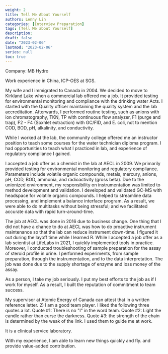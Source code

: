 ```yaml
---
weight: 2
title: Tell Me About Yourself
authors: Lenny Lin
categories: [Interview Preparation]
tags: [Tell Me about Yourself]
description: 
draft: false
date: "2023-02-06"
lastmod: "2023-02-06"
series: null
toc: true
---
```


Company: MB Hydro

Work experience in China, ICP-OES at SGS.


My wife and I immigrated to Canada in 2004.  We decided to move to Kirkland Lake when a commercial lab offered me a job.  It provided testing for environmental monitoring and compliance with the drinking water Acts.  I started with the Quality officer maintaining the quality system and the lab accreditation.  Afterwards, I performed routine testing, such as anions with ion chromatography, TKN, TP with continuous flow analyzer, F1 (purge and trap), F2 - F4 (Soxhlet extraction) with GC/FID, and E. coli, not to mention COD, BOD, pH, alkalinity, and conductivity.  


While I worked at the lab, the community college offered me an instructor position to teach some courses for the water technician diploma program.  I had opportunities to teach what I practiced in lab, and experience of regulatory compliance I gained.  


I accepted a job offer as a chemist in the lab at AECL in 2009. We primarily provided testing for environmental monitoring and regulatory compliance.  Parameters include volatile organic compounds, metals, mercury, anions, pH, COD, BOD, ammonia, and radioactivity (gross beta).   Due to the unionized environment, my responsibility on instrumentation was limited to method development and validation.  I developed and validated GC-MS with headspace for volatile organic compounds. I helped to streamline data processing, and implement a balance interface program.  As a result, we were able to do multitasks without being stressful; and we facilitated accurate data with rapid turn-around-time.  


The job at AECL was done in 2016 due to business change.  One thing that I did not have a chance to do at AECL was how to do proactive instrument maintenance so that the lab can reduce instrument down-time. I figured it out during the layoff time while I learned R.  While I accepted a job offer as a lab scientist at LifeLabs in 2021, I quickly implemented tools in practice. Moreover, I conducted troubleshooting of sample preparation for the assay of steroid profile in urine.  I performed experiments, from sample preparation, through the instrumentation, and to the data interpretation.  The job was done due to the supply shortage of enzyme and loss money of the assay.


As a person, I take my job seriously. I put my best efforts to the job as if I work for myself. As a result, I built the reputation of commitment to team success.

My supervisor at Atomic Energy of Canada can attest that in a written reference letter. 2) I am a good team player. I liked the following three quotes a lot. Quote #1: There is no "I" in the word team. Quote #2: Light the candle rather than curse the darkness. Quote #3: the strength of the chain is determined by the weak of the link. I used them to guide me at work.


It is a clinical service laboratory.


With my experience, I am able to learn new things quickly and fly. and provide value-added contribution.